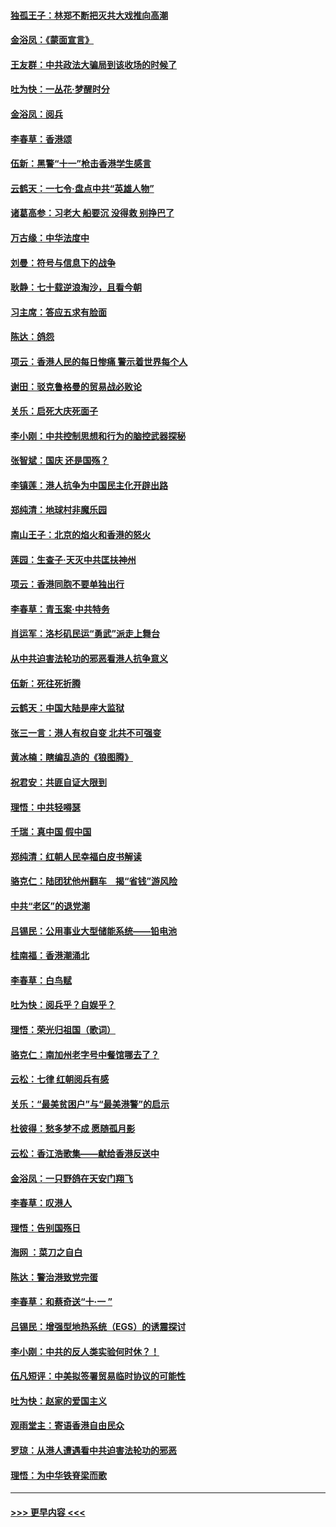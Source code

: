 #### [独孤王子：林郑不断把灭共大戏推向高潮](../pages/nsc993/n11569381.md?t=10050422) 
#### [金浴凤：《蒙面宣言》](../pages/nsc993/n11569368.md?t=10050422) 
#### [王友群：中共政法大骗局到该收场的时候了](../pages/nsc993/n11568940.md?t=10050422) 
#### [吐为快：一丛花‧梦醒时分](../pages/nsc993/n11567491.md?t=10050422) 
#### [金浴凤：阅兵](../pages/nsc993/n11567454.md?t=10050422) 
#### [李春草：香港颂](../pages/nsc993/n11567444.md?t=10050422) 
#### [伍新：黑警“十一”枪击香港学生感言](../pages/nsc993/n11567426.md?t=10050422) 
#### [云鹤天：一七令‧盘点中共“英雄人物”](../pages/nsc993/n11567091.md?t=10050422) 
#### [诸葛高参：习老大 船要沉 没得救 别挣巴了](../pages/nsc993/n11566976.md?t=10050422) 
#### [万古缘：中华法度中](../pages/nsc993/n11566726.md?t=10050422) 
#### [刘曼：符号与信息下的战争](../pages/nsc993/n11564655.md?t=10050422) 
#### [耿静：七十载逆浪淘沙，且看今朝](../pages/nsc993/n11564520.md?t=10050422) 
#### [习主席：答应五求有脸面](../pages/nsc993/n11563953.md?t=10050422) 
#### [陈达：鸽怨](../pages/nsc993/n11561879.md?t=10050422) 
#### [项云：香港人民的每日惨痛  警示着世界每个人](../pages/nsc993/n11559273.md?t=10050422) 
#### [谢田：驳克鲁格曼的贸易战必败论](../pages/nsc993/n11555840.md?t=10050422) 
#### [关乐：启死大庆死面子](../pages/nsc993/n11556823.md?t=10050422) 
#### [李小刚：中共控制思想和行为的脑控武器探秘](../pages/nsc993/n11556776.md?t=10050422) 
#### [张智斌：国庆  还是国殇？](../pages/nsc993/n11556617.md?t=10050422) 
#### [李镇莲：港人抗争为中国民主化开辟出路](../pages/nsc993/n11556570.md?t=10050422) 
#### [郑纯清：地球村非魔乐园](../pages/nsc993/n11555415.md?t=10050422) 
#### [南山王子：北京的焰火和香港的怒火](../pages/nsc993/n11555318.md?t=10050422) 
#### [莲园：生查子·天灭中共匡扶神州](../pages/nsc993/n11555302.md?t=10050422) 
#### [项云：香港同胞不要单独出行](../pages/nsc993/n11555276.md?t=10050422) 
#### [李春草：青玉案‧中共特务](../pages/nsc993/n11552356.md?t=10050422) 
#### [肖运军：洛杉矶民运“勇武”派走上舞台](../pages/nsc993/n11551595.md?t=10050422) 
#### [从中共迫害法轮功的邪恶看港人抗争意义](../pages/nsc993/n11540858.md?t=10050422) 
#### [伍新：死往死折腾](../pages/nsc993/n11550174.md?t=10050422) 
#### [云鹤天：中国大陆是座大监狱](../pages/nsc993/n11550155.md?t=10050422) 
#### [张三一言：港人有权自变 北共不可强变](../pages/nsc993/n11550132.md?t=10050422) 
#### [黄冰楠：瞎编乱造的《狼图腾》](../pages/nsc993/n11550082.md?t=10050422) 
#### [祝君安：共匪自证大限到](../pages/nsc993/n11550041.md?t=10050422) 
#### [理悟：中共轻嘚瑟](../pages/nsc993/n11547978.md?t=10050422) 
#### [千瑞：真中国 假中国](../pages/nsc993/n11547865.md?t=10050422) 
#### [郑纯清：红朝人民幸福白皮书解读](../pages/nsc993/n11547499.md?t=10050422) 
#### [骆克仁：陆团犹他州翻车　揭“省钱”游风险](../pages/nsc993/n11546977.md?t=10050422) 
#### [中共“老区”的退党潮](../pages/nsc993/n11545995.md?t=10050422) 
#### [吕锡民：公用事业大型储能系统——铅电池](../pages/nsc993/n11545701.md?t=10050422) 
#### [桂南福：香港潮涌北](../pages/nsc993/n11545682.md?t=10050422) 
#### [李春草：白鸟赋](../pages/nsc993/n11545663.md?t=10050422) 
#### [吐为快：阅兵乎？自娱乎？](../pages/nsc993/n11545625.md?t=10050422) 
#### [理悟：荣光归祖国（歌词）](../pages/nsc993/n11545616.md?t=10050422) 
#### [骆克仁：南加州老字号中餐馆哪去了？](../pages/nsc993/n11545120.md?t=10050422) 
#### [云松：七律 红朝阅兵有感](../pages/nsc993/n11542394.md?t=10050422) 
#### [关乐：“最美贫困户”与“最美港警”的启示](../pages/nsc993/n11542252.md?t=10050422) 
#### [杜彼得：愁多梦不成 愿随孤月影](../pages/nsc993/n11540296.md?t=10050422) 
#### [云松：香江浩歌集——献给香港反送中](../pages/nsc993/n11540149.md?t=10050422) 
#### [金浴凤：一只野鸽在天安门翔飞](../pages/nsc993/n11540280.md?t=10050422) 
#### [李春草：叹港人](../pages/nsc993/n11540119.md?t=10050422) 
#### [理悟：告别国殇日](../pages/nsc993/n11539610.md?t=10050422) 
#### [海网 ：菜刀之自白](../pages/nsc993/n11539597.md?t=10050422) 
#### [陈达：警治港致党完蛋](../pages/nsc993/n11538127.md?t=10050422) 
#### [李春草：和蔡奇送“十·一 ”](../pages/nsc993/n11537810.md?t=10050422) 
#### [吕锡民：增强型地热系统（EGS）的诱震探讨](../pages/nsc993/n11537765.md?t=10050422) 
#### [李小刚：中共的反人类实验何时休？！](../pages/nsc993/n11537669.md?t=10050422) 
#### [伍凡短评：中美拟签署贸易临时协议的可能性](../pages/nsc993/n11536773.md?t=10050422) 
#### [吐为快：赵家的爱国主义](../pages/nsc993/n11536750.md?t=10050422) 
#### [观雨堂主：寄语香港自由民众](../pages/nsc993/n11536735.md?t=10050422) 
#### [罗琼：从港人遭遇看中共迫害法轮功的邪恶](../pages/nsc993/n11507862.md?t=10050422) 
#### [理悟：为中华铁脊梁而歌](../pages/nsc993/n11534458.md?t=10050422) 

----
#### [ >>> 更早内容 <<< ](../indexes/nsc993-earlier.md)
